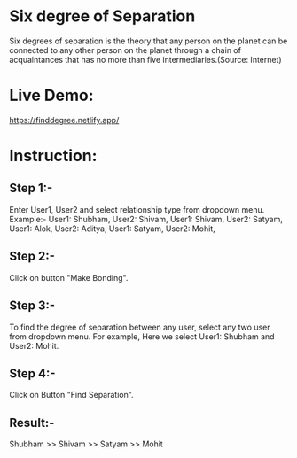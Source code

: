 # Six degree of Separation 
Six degrees of separation is the theory that any person on the planet can be connected to any other person on the planet through a chain of acquaintances that has no more than five intermediaries.(Source: Internet)

# Live Demo:
https://finddegree.netlify.app/

# Instruction:
## Step 1:-
Enter User1, User2 and select relationship type from dropdown menu.
Example:- 
User1: Shubham, User2: Shivam,
User1: Shivam,  User2: Satyam,
User1: Alok,    User2: Aditya,
User1: Satyam,  User2: Mohit,

## Step 2:-
Click on button "Make Bonding".

## Step 3:-

To find the degree of separation between any user, select any two user from dropdown menu.
For example, Here we select User1: Shubham and User2: Mohit.

## Step 4:-

Click on Button "Find Separation".

## Result:-
Shubham >> Shivam >> Satyam >> Mohit

